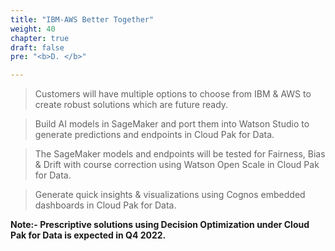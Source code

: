 ```yaml
---
title: "IBM-AWS Better Together"
weight: 40
chapter: true
draft: false
pre: "<b>D. </b>"

---
```


> Customers will have multiple options to choose from IBM & AWS to create robust solutions which are future ready.

> Build AI models in SageMaker and port them into Watson Studio to generate predictions and endpoints in Cloud Pak for Data. 

> The SageMaker models and endpoints will be tested for Fairness, Bias & Drift with course correction using Watson Open Scale in Cloud Pak for Data.

> Generate quick insights & visualizations using Cognos embedded dashboards in Cloud Pak for Data.

**Note:- Prescriptive solutions using Decision Optimization under Cloud Pak for Data is expected in Q4 2022.**
